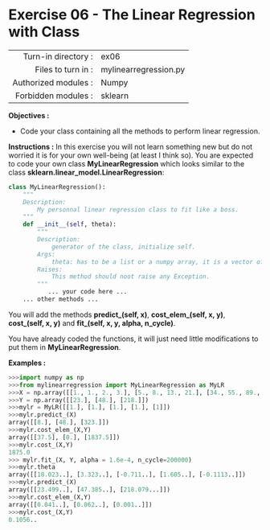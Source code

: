 # Exercise 06 - The Linear Regression with Class

|                         |                     |
| -----------------------:| ------------------  |
|   Turn-in directory :   |  ex06               |
|   Files to turn in :    |  mylinearregression.py             |
|   Authorized modules :  |  Numpy              |
|   Forbidden modules :   |  sklearn            |

**Objectives :** 
* Code your class containing all the methods to perform linear regression.

**Instructions :**
In this exercise you will not learn something new but do not worried it is for your own well-being (at least I think so).
You are expected to code your own class **MyLinearRegression** which looks similar to the class **sklearn.linear_model.LinearRegression**:
``` python
class MyLinearRegression():
	"""
	Description:
		My personnal linear regression class to fit like a boss.
	"""
	def __init__(self, theta):
		"""
		Description:
			generator of the class, initialize self.
		Args:
			theta: has to be a list or a numpy array, it is a vector of dimension (number of features + 1, 1).
		Raises:
			This method should noot raise any Exception.
		"""
		   ... your code here ...
	... other methods ...
```

You will add the methods **predict_(self, x)**, **cost_elem_(self, x, y)**, **cost_(self, x, y)** and **fit_(self, x, y, alpha, n_cycle)**.  

You have already coded the functions, it will just need little modifications to put them in **MyLinearRegression**.

**Examples :**
```python
>>>import numpy as np
>>>from mylinearregression import MyLinearRegression as MyLR
>>>X = np.array([[1., 1., 2., 3.], [5., 8., 13., 21.], [34., 55., 89., 144.]])
>>>Y = np.array([[23.], [48.], [218.]])
>>>mylr = MyLR([[1.], [1.], [1.], [1.], [1]])
>>>mylr.predict_(X)
array([[8.], [48.], [323.]])
>>>mylr.cost_elem_(X,Y)
array([[37.5], [0.], [1837.5]])
>>>mylr.cost_(X,Y)
1875.0
>>> mylr.fit_(X, Y, alpha = 1.6e-4, n_cycle=200000)
>>>mylr.theta
array([[18.023..], [3.323..], [-0.711..], [1.605..], [-0.1113..]])
>>>mylr.predict_(X)
array([[23.499..], [47.385..], [218.079...]])
>>>mylr.cost_elem_(X,Y)
array([[0.041..], [0.062..], [0.001..]])
>>>mylr.cost_(X,Y)
0.1056..
```

